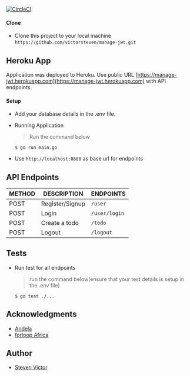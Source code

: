 [![CircleCI](https://circleci.com/gh/victorsteven/manage-jwt.svg?style=svg)](https://circleci.com/gh/victorsteven/manage-jwt)


#### Clone

- Clone this project to your local machine `https://github.com/victorsteven/manage-jwt.git`

## Heroku App

Application was deployed to Heroku. Use public URL [https://manage-jwt.herokuapp.com](https://manage-jwt.herokuapp.com) with API endpoints.

#### Setup

- Add your database details in the .env file.

- Running Application
  > Run the command below
  ```shell
  $ go run main.go
  ```
- Use `http://localhost:8888` as base url for endpoints

## API Endpoints

| METHOD | DESCRIPTION                             | ENDPOINTS                 |
| ------ | --------------------------------------- | ------------------------- |
| POST   | Register/Signup                         | `/user`                   |
| POST   | Login                                   | `/user/login`             |
| POST   | Create a todo                           | `/todo`                   |
| POST   | Logout                                  | `/logout`                 |

## Tests

- Run test for all endpoints
  > run the command below(ensure that your test details is setup in the .env file)
  ```shell
  $ go test ./...
  ```

## Acknowledgments

- [Andela](https://andela.com/)
- [forloop Africa](https://forloop.africa/)

## Author

- [Steven Victor](https://twitter.com/stevensunflash)
